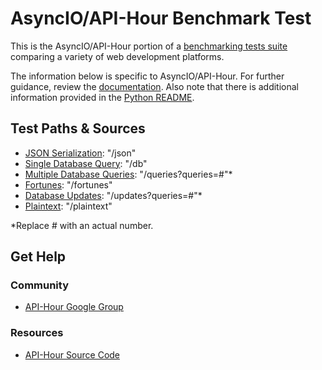 # AsyncIO/API-Hour Benchmark Test

This is the AsyncIO/API-Hour portion of a [benchmarking tests suite](../../) 
comparing a variety of web development platforms.

The information below is specific to AsyncIO/API-Hour. For further guidance, 
review the [documentation](http://frameworkbenchmarks.readthedocs.org/en/latest/). 
Also note that there is additional information provided in 
the [Python README](../).

## Test Paths & Sources

* [JSON Serialization](aiohttp.web/hello/endpoints/world.py): "/json"
* [Single Database Query](aiohttp.web/hello/services/world.py): "/db"
* [Multiple Database Queries](aiohttp.web/hello/services/world.py): "/queries?queries=#"*
* [Fortunes](aiohttp.web/hello/services/world.py): "/fortunes"
* [Database Updates](aiohttp.web/hello/services/world.py): "/updates?queries=#"*
* [Plaintext](aiohttp.web/hello/endpoints/world.py): "/plaintext"

*Replace # with an actual number.

## Get Help

### Community

* [API-Hour Google Group](https://groups.google.com/forum/#!forum/api-hour)

### Resources

* [API-Hour Source Code](https://github.com/Eyepea/API-Hour)
